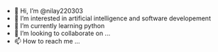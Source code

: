 - 👋 Hi, I’m @nilay220303
- 👀 I’m interested in artificial intelligence and software developement
- 🌱 I’m currently learning python
- 💞️ I’m looking to collaborate on ...
- 📫 How to reach me ...

<!---
nilay220303/nilay220303 is a ✨ special ✨ repository because its `README.md` (this file) appears on your GitHub profile.
You can click the Preview link to take a look at your changes.
--->
